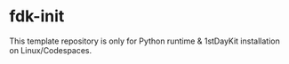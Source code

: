 # fdk-init
This template repository is only for Python runtime & 1stDayKit installation on Linux/Codespaces.
